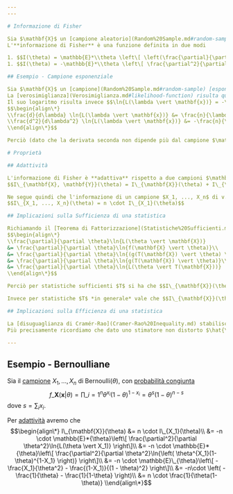 ```yaml
---
---

# Informazione di Fisher

Sia $\mathbf{X}$ un [campione aleatorio](Random%20Sample.md#random-sample) dipendente da un parametro (sconosciuto) $\theta$.
L'**informazione di Fisher** è una funzione definita in due modi

1. $$I(\theta) = \mathbb{E}*\\theta \left\[ \left(\frac{\partial}{\partial \theta}\ln{f(\mathbf{X} \vert \theta)} \right)^2 \right\] = \mathbb{E}*\\theta \left\[ \left(\frac{\partial}{\partial \theta}\ln{L(\theta \vert \mathbf{X})} \right)^2 \right\]$$
1. $$I(\theta) = -\mathbb{E}*\\theta \left\[ \frac{\partial^2}{\partial \theta^2}\ln{f(\mathbf{X} \vert \theta)} \right\] = -\mathbb{E}*\\theta \left\[ \frac{\partial^2}{\partial \theta^2}\ln{L(\theta \vert \mathbf{X})} \right\]$$

## Esempio - Campione esponenziale

Sia $\mathbf{X}$ un [campione](Random%20Sample.md#random-sample) [esponenziale](Distribuzioni.md#esponenziale) di parametro $\lambda$.
La [verosimiglianza](Verosimiglianza.md#likelihood-function) risulta quindi essere $$L(\lambda \vert \mathbf{x}) = f\_{\mathbf{X}}(\mathbf{x} \vert \theta) = \prod\_{i=1}^{n}\lambda e^{-\lambda x_i} = \lambda^n e^{-\lambda\sum_i x_i}$$
Il suo logaritmo risulta invece $$\ln{L(\lambda \vert \mathbf{x})} = -\lambda\sum\_{i=1}^{n}x_i + n\ln{\lambda}$$ con derivate
$$\begin{align\*}
\\frac{d}{d\lambda} \ln{L(\lambda \vert \mathbf{x})} &= \frac{n}{\lambda} - \sum\_{i=1}^{n}x_i\\
\\frac{d^2}{d\lambda^2} \ln{L(\lambda \vert \mathbf{x})} &= -\frac{n}{\lambda^2}\\
\\end{align\*}$$

Perciò (dato che la derivata seconda non dipende più dal campione $\mathbf{X}$) l'informazione di Fisher sarà $$I(\lambda) = \frac{n}{\lambda^2}$$

# Proprietà

## Adattività

L'informazione di Fisher è **adattiva** rispetto a due campioni $\mathbf{X}, \mathbf{Y}$ **indipendenti**.
$$I\_{\mathbf{X}, \mathbf{Y}}(\theta) = I\_{\mathbf{X}}(\theta) + I\_{\mathbf{Y}}(\theta)$$

Ne segue quindi che l'informazione di un campione $X_1, ..., X_n$ di v.a. **i.i.d.** è pari a $n$ volte l'informazione di Fisher di un generico $X_i$.
$$I\_{X_1, ..., X_n}(\theta) = n \cdot I\_{X_1}(\theta)$$

## Implicazioni sulla Sufficienza di una statistica

Richiamando il [Teorema di Fattorizzazione](Statistiche%20Sufficienti.md#teorema-di-fattorizzazione) avremo che data una **statistica sufficiente** $T$ per un parametro $\theta$
$$\begin{align\*}
\\frac{\partial}{\partial \theta}\ln{L(\theta \vert \mathbf{X})}
&= \frac{\partial}{\partial \theta}\ln{f(\mathbf{X} \vert \theta)}\\
&= \frac{\partial}{\partial \theta}\ln{(g(T(\mathbf{X}) \vert \theta) \cdot h(\mathbf{X}))}\\
&= \frac{\partial}{\partial \theta}\ln{g(T(\mathbf{X}) \vert \theta)}\\
&= \frac{\partial}{\partial \theta}\ln{L(\theta \vert T(\mathbf{X}))}
\\end{align\*}$$

Perciò per statistiche sufficienti $T$ si ha che $$I\_{\mathbf{X}}(\theta) = I\_{T(\mathbf{X})}(\theta)$$

Invece per statistiche $T$ *in generale* vale che $$I\_{\mathbf{X}}(\theta) \geq I\_{T(\mathbf{X})}(\theta)$$

## Implicazioni sulla Efficienza di una statistica

La [disuguaglianza di Cramér-Rao](Cramer-Rao%20Inequality.md) stabilisce una correlazione tra **informazione di Fisher** e **varianza di uno stimatore non distorto**.
Più precisamente ricordiamo che dato uno stimatore non distorto $\hat{\theta}$ del parametro $\theta$ vale che $$\text{Var}(\hat{\theta}) \geq \frac{1}{I(\theta)}$$

---
```


## Esempio - Bernoulliane

Sia il [campione](Random%20Sample.md#random-sample) $X_1, ..., X_n$ di $\text{Bernoulli}(\theta)$, con [probabilità congiunta](Distribuzioni%20Multivariate.md#joint-pmf)
$$f\_{\mathbf{X}}(\mathbf{x} \vert \theta) = \prod\_{i=1}^{n}\theta^{x_i}(1-\theta)^{1 - x_i} = \theta^s(1-\theta)^{n-s}$$ dove $s = \sum_i x_i$.

Per [adattività](Informazione%20di%20Fisher.md#adattivita) avremo che
$$\begin{align\*}
I\_{\mathbf{X}}(\theta)
&= n \cdot I\_{X_1}(\theta)\\
&= -n \cdot \mathbb{E}*{\theta}\left\[ \frac{\partial^2}{\partial \theta^2}\ln{L(\theta \vert X_1)} \right\]\\
&= -n \cdot \mathbb{E}*{\theta}\left\[ \frac{\partial^2}{\partial \theta^2}\ln{\left( \theta^{X_1}(1-\theta)^{1-X_1} \right)} \right\]\\
&= -n \cdot \mathbb{E}\_{\theta}\left\[ -\frac{X_1}{\theta^2} - \frac{(1-X_1)}{(1 - \theta)^2} \right\]\\
&= -n\cdot \left( - \frac{1}{\theta} - \frac{1}{1-\theta} \right)\\
&= n \cdot \frac{1}{\theta(1-\theta)}
\\end{align\*}$$
